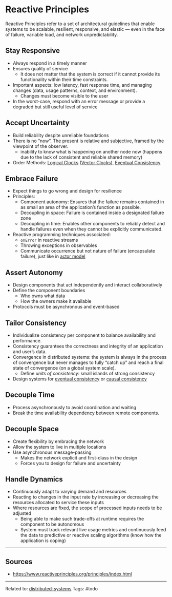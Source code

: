 # Reactive Principles
Reactive Principles refer to a set of architectural guidelines that enable systems to be scalable, resilient, responsive, and elastic — even in the face of failure, variable load, and network unpredictability.

## Stay Responsive
* Always respond in a timely manner
* Ensures quality of service
	*  It does not matter that the system is correct if it cannot provide its functionality within their time constraints.
* Important aspects: low latency, fast response time, and managing changes (data, usage patterns, context, and environment).
	* Changes must become visible to the user
* In the worst-case, respond with an error message or provide a degraded but still useful level of service

## Accept Uncertainty
* Build reliability despite unreliable foundations
* There is no “now”. The present is relative and subjective, framed by the viewpoint of the observer.
	* inability to know what is happening on another node now (happens due to the lack of consistent and reliable shared memory)
* Order Methods: [Logical Clocks](logical-clocks.md) ([Vector Clocks](vector-clocks)), [Eventual Consistency](eventual-consistency.md)

## Embrace Failure
* Expect things to go wrong and design for resilience
* Principles:
	* Component autonomy: Ensures that the failure remains contained in as small an area of the application’s function as possible. 
	* Decoupling in space: Failure is contained inside a designated failure zone
	* Decoupling in time: Enables other components to reliably detect and handle failures even when they cannot be explicitly communicated.
* Reactive programming techniques associated:
	* `onError` in reactive streams
	* Throwing exceptions in observables 
	* Communicate occurrence but not nature of failure (encapsulate failure), just like in [actor model](actor-model.md)

## Assert Autonomy
* Design components that act independently and interact collaboratively
* Define the component boundaries
	* Who owns what data
	* How the owners make it available
* Protocols must be asynchronous and event-based

## Tailor Consistency
* Individualize consistency per component to balance availability and performance.
* Consistency guarantees the correctness and integrity of an application and user’s data.
* Convergence in distributed systems: the system is always in the process of convergence but never manages to fully “catch up” and reach a final state of convergence (on a global system scale). 
	* Define *units of consistency*: small islands of strong consistency
* Design systems for [eventual consistency](eventual-consistency.md) or [causal consistency](causal-consistency.md)

## Decouple Time
* Process asynchronously to avoid coordination and waiting
* Break the time availability dependency between remote components.

## Decouple Space
* Create flexibility by embracing the network
* Allow the system to live in multiple locations
* Use asynchronous message-passing
	* Makes the network explicit and first-class in the design
	* Forces you to design for failure and uncertainty

## Handle Dynamics
* Continuously adapt to varying demand and resources
* Reacting to changes in the input rate by increasing or decreasing the resources allocated to service these inputs
* Where resources are fixed, the scope of processed inputs needs to be adjusted
	* Being able to make such trade-offs at runtime requires the component to be autonomous
	* System must track relevant live usage metrics and continuously feed the data to predictive or reactive scaling algorithms (know how the application is coping)


<hr>

## Sources
* https://www.reactiveprinciples.org/principles/index.html

<hr>

Related to: [distributed-systems](distributed-systems.md)
Tags: #todo